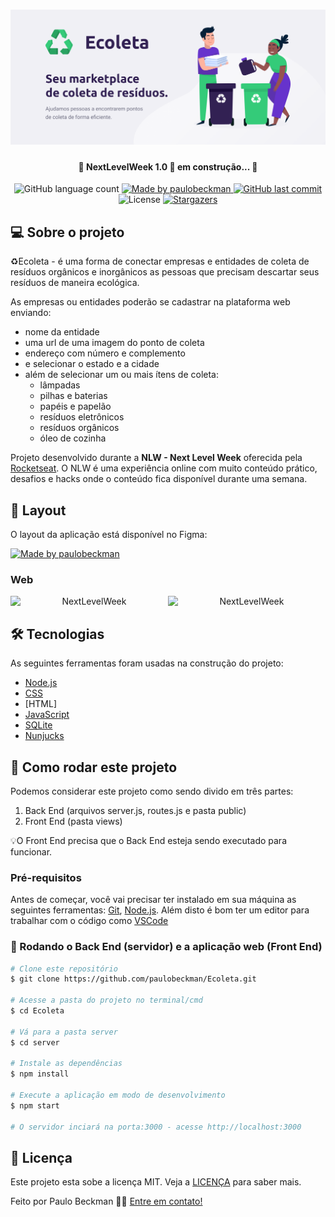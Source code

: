<h1 align="center">
    <img alt="NextLevelWeek" title="#NextLevelWeek" src="./github-assets/banner.png" />
</h1>

<h4 align="center"> 
	🚧 NextLevelWeek 1.0 🚀 em construção... 🚧
</h4>

<p align="center">
  <img alt="GitHub language count" src="https://img.shields.io/github/languages/count/paulobeckman/Ecoleta?color=%2304D361">
  	
  <a href="https://www.linkedin.com/in/paulo-beckman/">
    <img alt="Made by paulobeckman" src="https://img.shields.io/badge/made%20by-paulobeckman-%2304D361">
  </a>
	
  
  <a href="https://github.com/paulobeckman/Ecoleta/commits/master">
    <img alt="GitHub last commit" src="https://img.shields.io/github/last-commit/paulobeckman/Ecoleta">
  </a>

  <img alt="License" src="https://img.shields.io/badge/license-MIT-brightgreen">
   <a href="https://github.com/paulobeckman/Ecoleta/stargazers">
    <img alt="Stargazers" src="https://img.shields.io/github/stars/paulobeckman/Ecoleta?style=social">
  </a>
</p>


## 💻 Sobre o projeto

♻️Ecoleta - é uma forma de conectar empresas e entidades de coleta de resíduos orgânicos e inorgânicos as pessoas que precisam descartar seus resíduos de maneira ecológica.

As empresas ou entidades poderão se cadastrar na plataforma web enviando:
- nome da entidade
- uma url de uma imagem do ponto de coleta
- endereço com número e complemento
- e selecionar o estado e a cidade
- além de selecionar um ou mais ítens de coleta: 
  - lâmpadas
  - pilhas e baterias
  - papéis e papelão
  - resíduos eletrônicos
  - resíduos orgânicos
  - óleo de cozinha


Projeto desenvolvido durante a **NLW - Next Level Week** oferecida pela [Rocketseat](rs).
O NLW é uma experiência online com muito conteúdo prático, desafios e hacks onde o conteúdo fica disponível durante uma semana.


## 🎨 Layout

O layout da aplicação está disponível no Figma:

<a href="https://www.figma.com/file/1SxgOMojOB2zYT0Mdk28lB/Ecoleta?node-id=136%3A546">
  <img alt="Made by paulobeckman" src="https://img.shields.io/badge/Acessar%20Layout%20-Figma-%2304D361">
</a>


### Web

<p align="center" style="display: flex; align-items: flex-start; justify-content: center;">
  <img alt="NextLevelWeek" title="#NextLevelWeek" src="./github-assets/pagina1.svg" width="400px">

  <img alt="NextLevelWeek" title="#NextLevelWeek" src="./github-assets/paginas2.svg" width="400px">
</p>

## 🛠 Tecnologias

As seguintes ferramentas foram usadas na construção do projeto:

- [Node.js][nodejs]
- [CSS][css]
- [HTML]
- [JavaScript][JavaScript]
- [SQLite][SQLite]
- [Nunjucks][Nunjucks]



## 🚀 Como rodar este projeto

Podemos considerar este projeto como sendo divido em três partes:
1. Back End (arquivos server.js, routes.js e pasta public) 
2. Front End (pasta views)

💡O Front End precisa que o Back End esteja sendo executado para funcionar.

### Pré-requisitos

Antes de começar, você vai precisar ter instalado em sua máquina as seguintes ferramentas:
[Git](https://git-scm.com), [Node.js][nodejs]. 
Além disto é bom ter um editor para trabalhar com o código como [VSCode][vscode]

### 🎲 Rodando o Back End (servidor) e a aplicação web (Front End)

```bash
# Clone este repositório
$ git clone https://github.com/paulobeckman/Ecoleta.git

# Acesse a pasta do projeto no terminal/cmd
$ cd Ecoleta

# Vá para a pasta server
$ cd server

# Instale as dependências
$ npm install

# Execute a aplicação em modo de desenvolvimento
$ npm start

# O servidor inciará na porta:3000 - acesse http://localhost:3000 
```


## 📝 Licença

Este projeto esta sobe a licença MIT. Veja a [LICENÇA](license) para saber mais.

Feito por Paulo Beckman 👋🏽 [Entre em contato!](https://www.linkedin.com/in/paulo-beckman/)

[nodejs]: https://nodejs.org/
[yarn]: https://yarnpkg.com/
[vscode]: https://code.visualstudio.com/
[vceditconfig]: https://marketplace.visualstudio.com/items?itemName=EditorConfig.EditorConfig
[license]: https://opensource.org/licenses/MIT
[vceslint]: https://marketplace.visualstudio.com/items?itemName=dbaeumer.vscode-eslint
[prettier]: https://marketplace.visualstudio.com/items?itemName=esbenp.prettier-vscode
[rs]: https://rocketseat.com.br>
[CSS]: https://developer.mozilla.org/pt-BR/docs/Web/CSS
[JavaScript]: https://developer.mozilla.org/pt-BR/docs/Aprender/JavaScript
[SQLite]: https://www.sqlitetutorial.net/sqlite-nodejs/
[Nunjucks]: https://www.npmjs.com/package/nunjucks

